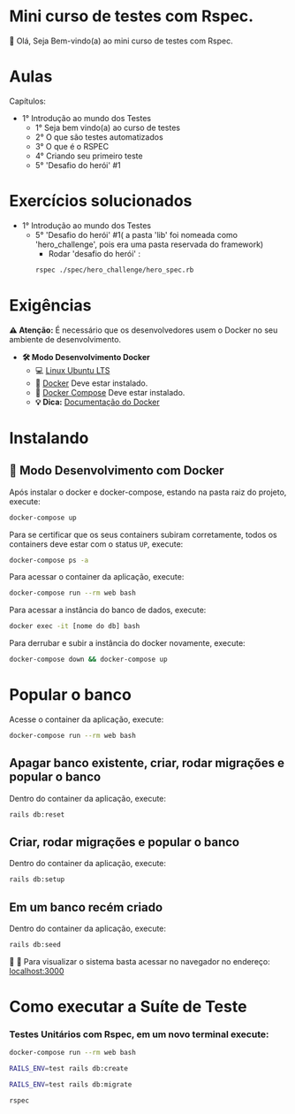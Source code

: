 # Mini curso de testes com Rspec.

👋 Olá, Seja Bem-vindo(a) ao mini curso de testes com Rspec.

# Aulas

Capítulos:  

- 1° Introdução ao mundo dos Testes
  - 1° Seja bem vindo(a) ao curso de testes  
  - 2° O que são testes automatizados  
  - 3° O que é o RSPEC  
  - 4° Criando seu primeiro teste  
  - 5° 'Desafio do herói' #1  

# Exercícios solucionados

- 1° Introdução ao mundo dos Testes
  - 5° 'Desafio do herói' #1( a pasta 'lib' foi nomeada como 'hero_challenge', pois era uma pasta reservada do framework)  
    - Rodar 'desafio do herói' :  
    ```sh
    rspec ./spec/hero_challenge/hero_spec.rb
    ```

# Exigências

**:warning: Atenção:** É necessário que os desenvolvedores usem o Docker no seu ambiente de desenvolvimento.

- **🛠 Modo Desenvolvimento Docker**
    - :computer: [Linux Ubuntu LTS](https://ubuntu.com/download/desktop)
    - 🐳 [Docker](https://docs.docker.com/engine/installation/) Deve estar instalado.
    - 🐳 [Docker Compose](https://docs.docker.com/compose/) Deve estar instalado.
    - **💡 Dica:** [Documentação do Docker](https://docs.docker.com/)

# Instalando

## 🐳 Modo Desenvolvimento com Docker

Após instalar o docker e docker-compose, estando na pasta raiz do projeto, execute:

```sh
docker-compose up
```

Para se certificar que os seus containers subiram corretamente, todos os containers deve estar com o status `UP`, execute:

```sh
docker-compose ps -a
```

Para acessar o container da aplicação, execute:

```sh
docker-compose run --rm web bash
```

Para acessar a instância do banco de dados, execute:

```sh
docker exec -it [nome do db] bash
```

Para derrubar e subir a instância do docker novamente, execute:

```sh
docker-compose down && docker-compose up
```
# Popular o banco
Acesse o container da aplicação, execute:

```sh
docker-compose run --rm web bash
```
## Apagar banco existente, criar, rodar migrações e popular o banco

Dentro do container da aplicação, execute:

```sh
rails db:reset
```
## Criar, rodar migrações e popular o banco

Dentro do container da aplicação, execute:

```sh
rails db:setup
```
## Em um banco recém criado

Dentro do container da aplicação, execute:

```sh
rails db:seed
```

🚀 :clap: Para visualizar o sistema basta acessar no navegador no endereço: [localhost:3000](localhost:3000)

# Como executar a Suíte de Teste

### Testes Unitários com Rspec, em um novo terminal execute:
```sh
docker-compose run --rm web bash
```

```sh
RAILS_ENV=test rails db:create
```

```sh
RAILS_ENV=test rails db:migrate
```

```sh
rspec
```
